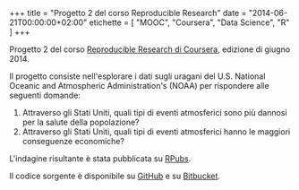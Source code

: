 +++
title     = "Progetto 2 del corso Reproducible Research"
date      = "2014-06-21T00:00:00+02:00"
etichette = [ "MOOC", "Coursera", "Data Science", "R" ]
+++

Progetto 2 del corso [Reproducible Research di Coursera](https://www.coursera.org/course/repdata),
edizione di giugno 2014.

Il progetto consiste nell'esplorare i dati sugli uragani del U.S. National Oceanic
and Atmospheric Administration's (NOAA) per rispondere alle seguenti domande:

1. Attraverso gli Stati Uniti, quali tipi di eventi atmosferici sono più dannosi per la salute della popolazione?
2. Attraverso gli Stati Uniti, quali tipi di eventi atmosferici hanno le maggiori conseguenze economiche?

<!--more-->
L'indagine risultante è stata pubblicata su [RPubs](http://rpubs.com/maurotrb/20463).

Il codice sorgente è disponibile su
[GitHub](https://github.com/maurotrb/RepData_PeerAssessment2.git "RepData_PeerAssessment2 on github")
e su
[Bitbucket](https://bitbucket.org/maurotrb/repdata_peerassessment2.git "RepData_PeerAssessment2 on bitbucket").
